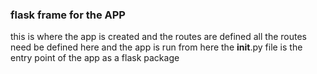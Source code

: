 ### flask frame for the APP
 this is where the app is created and the routes are defined
 all the routes need be defined here and the app is run from here the __init__.py file is the entry point of the app as a flask package
